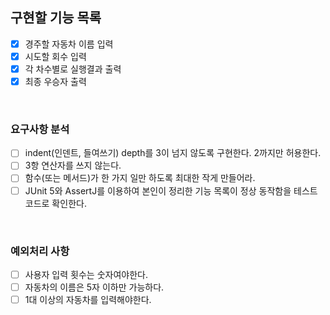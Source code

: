 ## 구현할 기능 목록

- [x] 경주할 자동차 이름 입력
- [x] 시도할 회수 입력
- [x] 각 차수별로 실행결과 출력
- [x] 최종 우승자 출력 

<br>

### 요구사항 분석

- [ ] indent(인덴트, 들여쓰기) depth를 3이 넘지 않도록 구현한다. 2까지만 허용한다.
- [ ] 3항 연산자를 쓰지 않는다.
- [ ] 함수(또는 메서드)가 한 가지 일만 하도록 최대한 작게 만들어라.
- [ ] JUnit 5와 AssertJ를 이용하여 본인이 정리한 기능 목록이 정상 동작함을 테스트 코드로 확인한다.

<br>

### 예외처리 사항

- [ ] 사용자 입력 횟수는 숫자여야한다.
- [ ] 자동차의 이름은 5자 이하만 가능하다.
- [ ] 1대 이상의 자동차를 입력해야한다.
